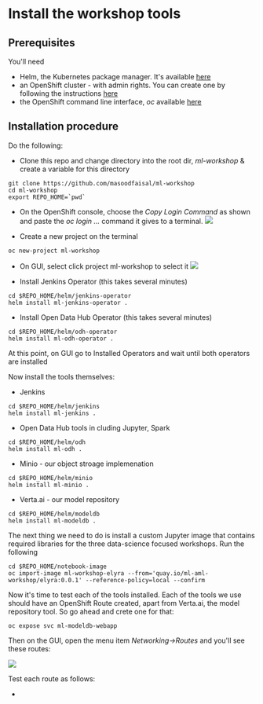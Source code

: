 # Install the workshop tools
## Prerequisites
You'll need
- Helm, the Kubernetes package manager. It's available [here](https://helm.sh/docs/intro/install/)
- an OpenShift cluster - with admin rights. You can create one by following the instructions [here](http:/try.openshift.com)
- the OpenShift command line interface, _oc_ available [here](https://docs.openshift.com/container-platform/4.6/cli_reference/openshift_cli/getting-started-cli.html)

## Installation procedure
Do the following:
- Clone this repo and change directory into the root dir, _ml-workshop_ & create a variable for this directory
```
git clone https://github.com/masoodfaisal/ml-workshop
cd ml-workshop
export REPO_HOME=`pwd`
```
- On the OpenShift console, choose the _Copy Login Command_ as shown and paste the _oc login ..._ command it gives to a terminal.
![](https://github.com/masoodfaisal/ml-workshop/blob/main/docs/images/29-copy-login-command.png)

- Create a new project on the terminal
```
oc new-project ml-workshop  
```

- On GUI, select click project ml-workshop to select it
![](https://github.com/masoodfaisal/ml-workshop/blob/main/docs/images/30-select-ml-workshop-project.png)

- Install Jenkins Operator (this takes several minutes)
```
cd $REPO_HOME/helm/jenkins-operator
helm install ml-jenkins-operator .
```

- Install Open Data Hub Operator (this takes several minutes)
```
cd $REPO_HOME/helm/odh-operator
helm install ml-odh-operator .
```

At this point, on GUI go to Installed Operators and wait until both operators are installed

Now install the tools themselves:
- Jenkins
```
cd $REPO_HOME/helm/jenkins
helm install ml-jenkins .
```

- Open Data Hub tools in cluding Jupyter, Spark
```
cd $REPO_HOME/helm/odh
helm install ml-odh .
```

- Minio - our object stroage implemenation
```
cd $REPO_HOME/helm/minio
helm install ml-minio .
```

- Verta.ai - our model repository
```
cd $REPO_HOME/helm/modeldb
helm install ml-modeldb .
```

The next thing we need to do is install a custom Jupyter image that contains required libraries for the three data-science focused workshops. Run the following
```
cd $REPO_HOME/notebook-image
oc import-image ml-workshop-elyra --from='quay.io/ml-aml-workshop/elyra:0.0.1' --reference-policy=local --confirm
```

Now it's time to test each of the tools installed. Each of the tools we use should have an OpenShift Route created, apart from Verta.ai, the model repository tool. So go ahead and crete one for that:
```
oc expose svc ml-modeldb-webapp
```

Then on the GUI, open the menu item _Networking->Routes_ and you'll see these routes:

![](https://github.com/masoodfaisal/ml-workshop/blob/main/docs/images/32-routes.png)

Test each route as follows:

- 

